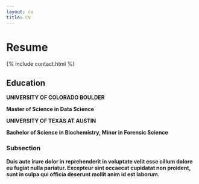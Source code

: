 ```yaml
---
layout: cv
title: CV
---
```


# Resume

{% include contact.html %}

## Education
<p><b> UNIVERSITY OF COLORADO BOULDER <b></p>
</p>Master of Science in Data Science<p>

<p><b> UNIVERSITY OF TEXAS AT AUSTIN <b></p>
<p>Bachelor of Science in Biochemistry, Minor in Forensic Science<p>

### Subsection

Duis aute irure dolor in reprehenderit in voluptate velit esse cillum dolore eu fugiat nulla pariatur. Excepteur sint occaecat cupidatat non proident, sunt in culpa qui officia deserunt mollit anim id est laborum.

